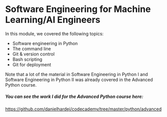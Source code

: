 # Software Engineering for Machine Learning/AI Engineers

In this module, we covered the following topics:

- Software engineering in Python
- The command line
- Git & version control
- Bash scripting
- Git for deployment

Note that a lot of the material in Software Engineering in Python I and Software Engineering in Python II was already covered in the Advanced Python course.

##### You can see the work I did for the Advanced Python course here:
https://github.com/danielhardej/codecademy/tree/master/python/advanced

